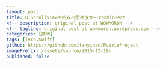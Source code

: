 ```yaml
---
layout: post
title: UIScrollview中的双击图片放大—-zoomToRect
<!-- description: original post at WOWMORON -->
<!-- tagline: original post at wowmoron.wordpress.com -->
categories: [技术]
tags: [Tech,Swift]
github: https://github.com/fanyinan/PuzzleProject
imagePrefix: /assets/source/2015-12-18- 
published: false
---
```


